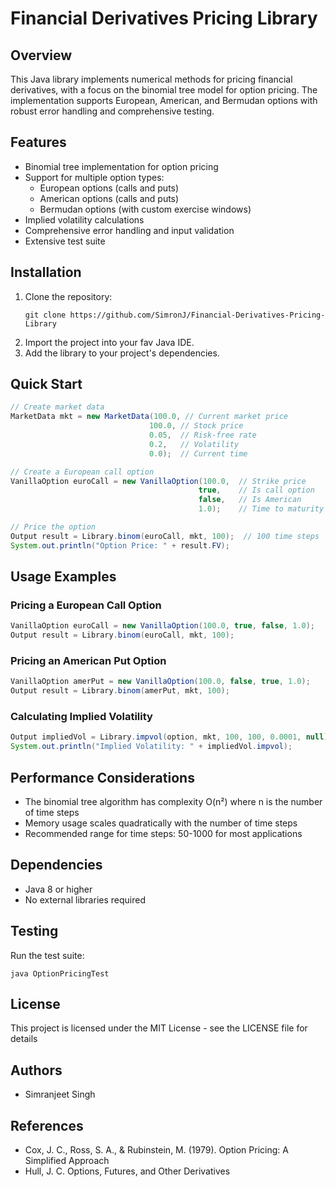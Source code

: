 # Financial Derivatives Pricing Library

## Overview

This Java library implements numerical methods for pricing financial derivatives, with a focus on the binomial tree model for option pricing. The implementation supports European, American, and Bermudan options with robust error handling and comprehensive testing.

## Features

- Binomial tree implementation for option pricing
- Support for multiple option types:
  - European options (calls and puts)
  - American options (calls and puts)
  - Bermudan options (with custom exercise windows)
- Implied volatility calculations
- Comprehensive error handling and input validation
- Extensive test suite

## Installation

1. Clone the repository:
   ```
   git clone https://github.com/SimronJ/Financial-Derivatives-Pricing-Library
   ```
2. Import the project into your fav Java IDE.
3. Add the library to your project's dependencies.

## Quick Start

```java
// Create market data
MarketData mkt = new MarketData(100.0, // Current market price
                               100.0, // Stock price
                               0.05,  // Risk-free rate
                               0.2,   // Volatility
                               0.0);  // Current time

// Create a European call option
VanillaOption euroCall = new VanillaOption(100.0,  // Strike price
                                          true,    // Is call option
                                          false,   // Is American
                                          1.0);    // Time to maturity

// Price the option
Output result = Library.binom(euroCall, mkt, 100);  // 100 time steps
System.out.println("Option Price: " + result.FV);
```

## Usage Examples

### Pricing a European Call Option

```java
VanillaOption euroCall = new VanillaOption(100.0, true, false, 1.0);
Output result = Library.binom(euroCall, mkt, 100);
```

### Pricing an American Put Option

```java
VanillaOption amerPut = new VanillaOption(100.0, false, true, 1.0);
Output result = Library.binom(amerPut, mkt, 100);
```

### Calculating Implied Volatility

```java
Output impliedVol = Library.impvol(option, mkt, 100, 100, 0.0001, null);
System.out.println("Implied Volatility: " + impliedVol.impvol);
```

## Performance Considerations

- The binomial tree algorithm has complexity O(n²) where n is the number of time steps
- Memory usage scales quadratically with the number of time steps
- Recommended range for time steps: 50-1000 for most applications

## Dependencies

- Java 8 or higher
- No external libraries required

## Testing

Run the test suite:
```
java OptionPricingTest
```

## License

This project is licensed under the MIT License - see the LICENSE file for details

## Authors

- Simranjeet Singh

## References

- Cox, J. C., Ross, S. A., & Rubinstein, M. (1979). Option Pricing: A Simplified Approach
- Hull, J. C. Options, Futures, and Other Derivatives